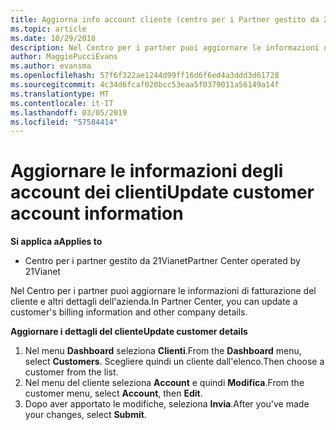 ```yaml
---
title: Aggiorna info account cliente (centro per i Partner gestito da 21Vianet)
ms.topic: article
ms.date: 10/29/2018
description: Nel Centro per i partner puoi aggiornare le informazioni di fatturazione del cliente e altri dettagli dell'azienda.
author: MaggiePucciEvans
ms.author: evansma
ms.openlocfilehash: 57f6f322ae1244d99ff16d6f6ed4a3ddd3d61728
ms.sourcegitcommit: 4c34d6fcaf020bcc53eaa5f0379011a56149a14f
ms.translationtype: MT
ms.contentlocale: it-IT
ms.lasthandoff: 03/05/2019
ms.locfileid: "57584414"
---
```

# <a name="update-customer-account-information"></a><span data-ttu-id="f4be6-103">Aggiornare le informazioni degli account dei clienti</span><span class="sxs-lookup"><span data-stu-id="f4be6-103">Update customer account information</span></span>

<span data-ttu-id="f4be6-104">**Si applica a**</span><span class="sxs-lookup"><span data-stu-id="f4be6-104">**Applies to**</span></span>

-   <span data-ttu-id="f4be6-105">Centro per i partner gestito da 21Vianet</span><span class="sxs-lookup"><span data-stu-id="f4be6-105">Partner Center operated by 21Vianet</span></span>


<span data-ttu-id="f4be6-106">Nel Centro per i partner puoi aggiornare le informazioni di fatturazione del cliente e altri dettagli dell'azienda.</span><span class="sxs-lookup"><span data-stu-id="f4be6-106">In Partner Center, you can update a customer's billing information and other company details.</span></span>

<span data-ttu-id="f4be6-107">**Aggiornare i dettagli del cliente**</span><span class="sxs-lookup"><span data-stu-id="f4be6-107">**Update customer details**</span></span>

1.  <span data-ttu-id="f4be6-108">Nel menu **Dashboard** seleziona **Clienti**.</span><span class="sxs-lookup"><span data-stu-id="f4be6-108">From the **Dashboard** menu, select **Customers**.</span></span> <span data-ttu-id="f4be6-109">Scegliere quindi un cliente dall'elenco.</span><span class="sxs-lookup"><span data-stu-id="f4be6-109">Then choose a customer from the list.</span></span>
2.  <span data-ttu-id="f4be6-110">Nel menu del cliente seleziona **Account** e quindi **Modifica**.</span><span class="sxs-lookup"><span data-stu-id="f4be6-110">From the customer menu, select **Account**, then **Edit**.</span></span>
3.  <span data-ttu-id="f4be6-111">Dopo aver apportato le modifiche, seleziona **Invia**.</span><span class="sxs-lookup"><span data-stu-id="f4be6-111">After you've made your changes, select **Submit**.</span></span>
